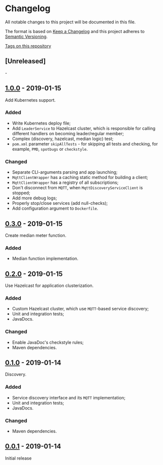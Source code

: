 # Changelog

All notable changes to this project will be documented in this file.

The format is based on [Keep a Changelog](http://keepachangelog.com/en/1.0.0/)
and this project adheres to [Semantic Versioning](http://semver.org/spec/v2.0.0.html).

[Tags on this repository](https://github.com/xxlabaza/median-meter/tags)

## [Unreleased]

\-

## [1.0.0](https://github.com/xxlabaza/median-meter/releases/tag/1.0.0) - 2019-01-15

Add Kubernetes support.

### Added

- Write Kubernetes deploy file;
- Add `LeaderService` to Hazelcast cluster, which is responsible for calling different handlers on becoming leader/regular member;
- Complex (discovery, hazelcast, median logic) test;
- `pom.xml` parameter `skipAllTests` - for skipping all tests and checking, for example, `PMD`, `spotbugs` or `checkstyle`.

### Changed

- Separate CLI-arguments parsing and app launching;
- `MqttClientWrapper` has a caching static method for building a client;
- `MqttClientWrapper` has a registry of all subscriptions;
- Don't disconnect from `MQTT`, when `MqttDiscoveryServiceClient` is stopped;
- Add more debug logs;
- Properly stop/close services (add null-checks);
- Add configuration argument to `Dockerfile`.

## [0.3.0](https://github.com/xxlabaza/median-meter/releases/tag/0.3.0) - 2019-01-15

Create median meter function.

### Added

- Median function implementation.

## [0.2.0](https://github.com/xxlabaza/median-meter/releases/tag/0.2.0) - 2019-01-15

Use Hazelcast for application clusterization.

### Added

- Custom Hazelcast cluster, which use `MQTT`-based service discovery;
- Unit and integration tests;
- JavaDocs.

### Changed

- Enable JavaDoc's checkstyle rules;
- Maven dependencies.

## [0.1.0](https://github.com/xxlabaza/median-meter/releases/tag/0.1.0) - 2019-01-14

Discovery.

### Added

- Service discovery interface and its `MQTT` implementation;
- Unit and integration tests;
- JavaDocs.

### Changed

- Maven dependencies.

## [0.0.1](https://github.com/xxlabaza/median-meter/releases/tag/0.0.1) - 2019-01-14

Initial release
